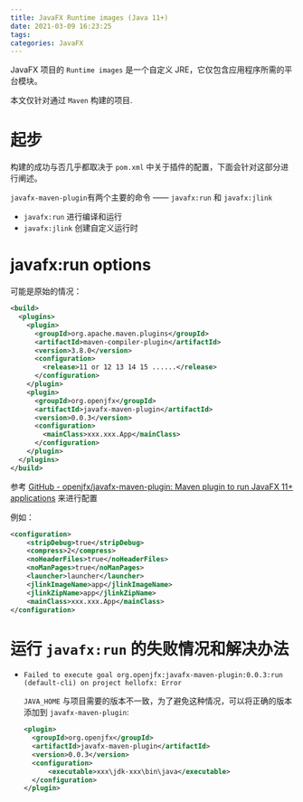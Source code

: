 ```yaml
---
title: JavaFX Runtime images (Java 11+)
date: 2021-03-09 16:23:25
tags:
categories: JavaFX
---
```


JavaFX 项目的 `Runtime images` 是一个自定义 JRE，它仅包含应用程序所需的平台模块。

本文仅针对通过 `Maven` 构建的项目.

<!--more-->

# 起步

构建的成功与否几乎都取决于 `pom.xml` 中关于插件的配置，下面会针对这部分进行阐述。

`javafx-maven-plugin`有两个主要的命令 —— `javafx:run` 和 `javafx:jlink`

- `javafx:run` 进行编译和运行
- `javafx:jlink` 创建自定义运行时

# javafx:run options

可能是原始的情况：

```xml
<build>
  <plugins>
    <plugin>
      <groupId>org.apache.maven.plugins</groupId>
      <artifactId>maven-compiler-plugin</artifactId>
      <version>3.8.0</version>
      <configuration>
        <release>11 or 12 13 14 15 ......</release>
      </configuration>
    </plugin>
    <plugin>
      <groupId>org.openjfx</groupId>
      <artifactId>javafx-maven-plugin</artifactId>
      <version>0.0.3</version>
      <configuration>
        <mainClass>xxx.xxx.App</mainClass>
      </configuration>
    </plugin>
  </plugins>
</build>
```

参考 [GitHub - openjfx/javafx-maven-plugin: Maven plugin to run JavaFX 11+ applications](https://github.com/openjfx/javafx-maven-plugin#javafxjlink-options) 来进行配置

例如：

```xml
<configuration>
    <stripDebug>true</stripDebug>
    <compress>2</compress>
    <noHeaderFiles>true</noHeaderFiles>
    <noManPages>true</noManPages>
    <launcher>launcher</launcher>
    <jlinkImageName>app</jlinkImageName>
    <jlinkZipName>app</jlinkZipName>
    <mainClass>xxx.xxx.App</mainClass>
</configuration>
```

# 运行 `javafx:run` 的失败情况和解决办法

- `Failed to execute goal org.openjfx:javafx-maven-plugin:0.0.3:run (default-cli) on project hellofx: Error`

  `JAVA_HOME` 与项目需要的版本不一致，为了避免这种情况，可以将正确的版本添加到 `javafx-maven-plugin`:

  ```xml
  <plugin>
    <groupId>org.openjfx</groupId>
    <artifactId>javafx-maven-plugin</artifactId>
    <version>0.0.3</version>
    <configuration>
        <executable>xxx\jdk-xxx\bin\java</executable>
    </configuration>
  </plugin>
  ```
